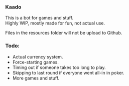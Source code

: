 ### Kaado

This is a bot for games and stuff.  
Highly WIP, mostly made for fun, not actual use.  

Files in the resources folder will not be upload to Github.  

### Todo:  
- Actual currency system.
- Force-starting games.
- Timing out if someone takes too long to play.
- Skipping to last round if everyone went all-in in poker.
- More games and stuff.
